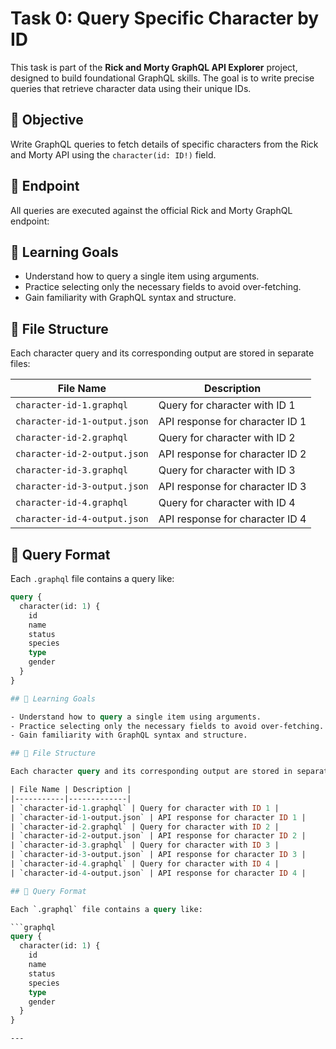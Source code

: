 # Task 0: Query Specific Character by ID

This task is part of the **Rick and Morty GraphQL API Explorer** project, designed to build foundational GraphQL skills. The goal is to write precise queries that retrieve character data using their unique IDs.

## 📌 Objective

Write GraphQL queries to fetch details of specific characters from the Rick and Morty API using the `character(id: ID!)` field.

## 🔗 Endpoint

All queries are executed against the official Rick and Morty GraphQL endpoint:


## 🧠 Learning Goals

- Understand how to query a single item using arguments.
- Practice selecting only the necessary fields to avoid over-fetching.
- Gain familiarity with GraphQL syntax and structure.

## 📁 File Structure

Each character query and its corresponding output are stored in separate files:

| File Name | Description |
|-----------|-------------|
| `character-id-1.graphql` | Query for character with ID 1 |
| `character-id-1-output.json` | API response for character ID 1 |
| `character-id-2.graphql` | Query for character with ID 2 |
| `character-id-2-output.json` | API response for character ID 2 |
| `character-id-3.graphql` | Query for character with ID 3 |
| `character-id-3-output.json` | API response for character ID 3 |
| `character-id-4.graphql` | Query for character with ID 4 |
| `character-id-4-output.json` | API response for character ID 4 |

## 🧪 Query Format

Each `.graphql` file contains a query like:

```graphql
query {
  character(id: 1) {
    id
    name
    status
    species
    type
    gender
  }
}

## 🧠 Learning Goals

- Understand how to query a single item using arguments.
- Practice selecting only the necessary fields to avoid over-fetching.
- Gain familiarity with GraphQL syntax and structure.

## 📁 File Structure

Each character query and its corresponding output are stored in separate files:

| File Name | Description |
|-----------|-------------|
| `character-id-1.graphql` | Query for character with ID 1 |
| `character-id-1-output.json` | API response for character ID 1 |
| `character-id-2.graphql` | Query for character with ID 2 |
| `character-id-2-output.json` | API response for character ID 2 |
| `character-id-3.graphql` | Query for character with ID 3 |
| `character-id-3-output.json` | API response for character ID 3 |
| `character-id-4.graphql` | Query for character with ID 4 |
| `character-id-4-output.json` | API response for character ID 4 |

## 🧪 Query Format

Each `.graphql` file contains a query like:

```graphql
query {
  character(id: 1) {
    id
    name
    status
    species
    type
    gender
  }
}

---
